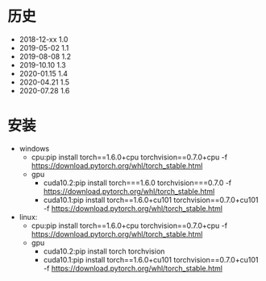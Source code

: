 # 历史
 - 2018-12-xx   1.0
 - 2019-05-02   1.1
 - 2019-08-08   1.2
 - 2019-10.10   1.3
 - 2020-01.15   1.4
 - 2020-04.21   1.5
 - 2020-07.28   1.6

# 安装
 - windows
   - cpu:pip install torch==1.6.0+cpu torchvision==0.7.0+cpu -f https://download.pytorch.org/whl/torch_stable.html
   - gpu
     - cuda10.2:pip install torch===1.6.0 torchvision===0.7.0 -f https://download.pytorch.org/whl/torch_stable.html
     - cuda10.1:pip install torch==1.6.0+cu101 torchvision==0.7.0+cu101 -f https://download.pytorch.org/whl/torch_stable.html
 - linux:
   - cpu:pip install torch==1.6.0+cpu torchvision==0.7.0+cpu -f https://download.pytorch.org/whl/torch_stable.html
   - gpu
     - cuda10.2:pip install torch torchvision
     - cuda10.1:pip install torch==1.6.0+cu101 torchvision==0.7.0+cu101 -f https://download.pytorch.org/whl/torch_stable.html
